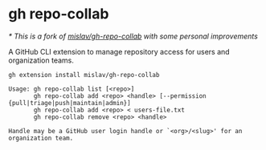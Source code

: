 # gh repo-collab

_* This is a fork of [mislav/gh-repo-collab](https://github.com/mislav/gh-repo-collab) with some personal improvements_

A GitHub CLI extension to manage repository access for users and organization teams.

```
gh extension install mislav/gh-repo-collab
```

```
Usage: gh repo-collab list [<repo>]
       gh repo-collab add <repo> <handle> [--permission {pull|triage|push|maintain|admin}]
       gh repo-collab add <repo> < users-file.txt
       gh repo-collab remove <repo> <handle>

Handle may be a GitHub user login handle or `<org>/<slug>' for an organization team.
```
